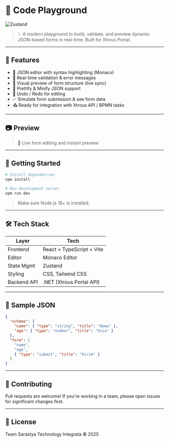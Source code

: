 # 🧩 Code Playground


![Zustand](https://img.shields.io/badge/State-Zustand-olive)

> ✨ A modern playground to build, validate, and preview dynamic JSON-based forms in real-time. Built for Xtrous Portal.

---

## 📌 Features

- 📝 JSON editor with syntax highlighting (Monaco)
- 🧪 Real-time validation & error messages
- 🎨 Visual preview of form structure (live sync)
- 🎯 Prettify & Minify JSON support
- 🔁 Undo / Redo for editing
- ✅ Simulate form submission & see form data
- 📤 Ready for integration with Xtrous API / BPMN tasks

---

## 📷 Preview

> 🔧 Live form editing and instant preview

<!-- ![UI Preview](https://raw.githubusercontent.com/yourname/json-form-playground/main/public/preview-screenshot.png) -->

---

## 🚀 Getting Started

```bash
# Install dependencies
npm install

# Run development server
npm run dev
```

> Make sure Node.js 18+ is installed.

---

## 🛠️ Tech Stack

| Layer         | Tech                         |
|---------------|------------------------------|
| Frontend      | React + TypeScript + Vite    |
| Editor        | Monaco Editor   |
| State Mgmt    | Zustand                      |
| Styling       | CSS, Tailwind CSS                 |
| Backend API   | .NET (Xtrous Portal API)  |

---

## 🧪 Sample JSON

```json
{
  "schema": {
    "name": { "type": "string", "title": "Nama" },
    "age": { "type": "number", "title": "Usia" }
  },
  "form": [
    "name",
    "age",
    { "type": "submit", "title": "Kirim" }
  ]
}
```

---

## 🤝 Contributing

Pull requests are welcome! If you're working in a team, please open issues for significant changes first.

---

## 📄 License

Team Sarastya Technology Integrata © 2025
